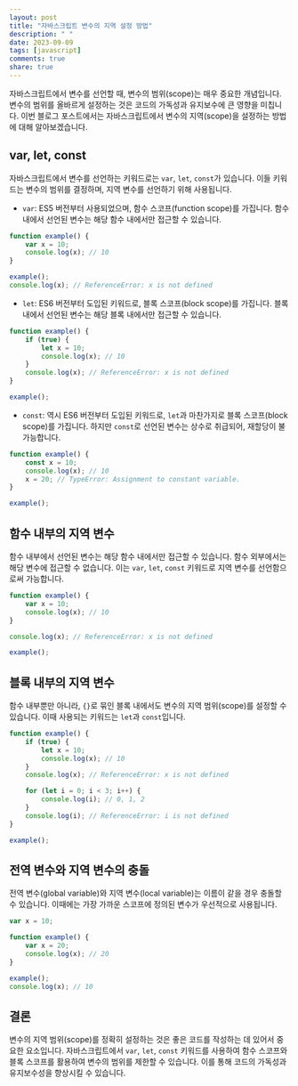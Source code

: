 ```yaml
---
layout: post
title: "자바스크립트 변수의 지역 설정 방법"
description: " "
date: 2023-09-09
tags: [javascript]
comments: true
share: true
---
```


자바스크립트에서 변수를 선언할 때, 변수의 범위(scope)는 매우 중요한 개념입니다. 변수의 범위를 올바르게 설정하는 것은 코드의 가독성과 유지보수에 큰 영향을 미칩니다. 이번 블로그 포스트에서는 자바스크립트에서 변수의 지역(scope)을 설정하는 방법에 대해 알아보겠습니다.

## var, let, const

자바스크립트에서 변수를 선언하는 키워드로는 `var`, `let`, `const`가 있습니다. 이들 키워드는 변수의 범위를 결정하며, 지역 변수를 선언하기 위해 사용됩니다.

- `var`: ES5 버전부터 사용되었으며, 함수 스코프(function scope)를 가집니다. 함수 내에서 선언된 변수는 해당 함수 내에서만 접근할 수 있습니다.

```javascript
function example() {
    var x = 10;
    console.log(x); // 10
}

example();
console.log(x); // ReferenceError: x is not defined
```

- `let`: ES6 버전부터 도입된 키워드로, 블록 스코프(block scope)를 가집니다. 블록 내에서 선언된 변수는 해당 블록 내에서만 접근할 수 있습니다.

```javascript
function example() {
    if (true) {
        let x = 10;
        console.log(x); // 10
    }
    console.log(x); // ReferenceError: x is not defined
}

example();
```

- `const`: 역시 ES6 버전부터 도입된 키워드로, `let`과 마찬가지로 블록 스코프(block scope)를 가집니다. 하지만 `const`로 선언된 변수는 상수로 취급되어, 재할당이 불가능합니다.

```javascript
function example() {
    const x = 10;
    console.log(x); // 10
    x = 20; // TypeError: Assignment to constant variable.
}

example();
```

## 함수 내부의 지역 변수

함수 내부에서 선언된 변수는 해당 함수 내에서만 접근할 수 있습니다. 함수 외부에서는 해당 변수에 접근할 수 없습니다. 이는 `var`, `let`, `const` 키워드로 지역 변수를 선언함으로써 가능합니다.

```javascript
function example() {
    var x = 10;
    console.log(x); // 10
}

console.log(x); // ReferenceError: x is not defined

example();
```

## 블록 내부의 지역 변수

함수 내부뿐만 아니라, `{}`로 묶인 블록 내에서도 변수의 지역 범위(scope)를 설정할 수 있습니다. 이때 사용되는 키워드는 `let`과 `const`입니다.

```javascript
function example() {
    if (true) {
        let x = 10;
        console.log(x); // 10
    }
    console.log(x); // ReferenceError: x is not defined

    for (let i = 0; i < 3; i++) {
        console.log(i); // 0, 1, 2
    }
    console.log(i); // ReferenceError: i is not defined
}

example();
```

## 전역 변수와 지역 변수의 충돌

전역 변수(global variable)와 지역 변수(local variable)는 이름이 같을 경우 충돌할 수 있습니다. 이때에는 가장 가까운 스코프에 정의된 변수가 우선적으로 사용됩니다.

```javascript
var x = 10;

function example() {
    var x = 20;
    console.log(x); // 20
}

example();
console.log(x); // 10
```

## 결론

변수의 지역 범위(scope)를 정확히 설정하는 것은 좋은 코드를 작성하는 데 있어서 중요한 요소입니다. 자바스크립트에서 `var`, `let`, `const` 키워드를 사용하여 함수 스코프와 블록 스코프를 활용하여 변수의 범위를 제한할 수 있습니다. 이를 통해 코드의 가독성과 유지보수성을 향상시킬 수 있습니다.